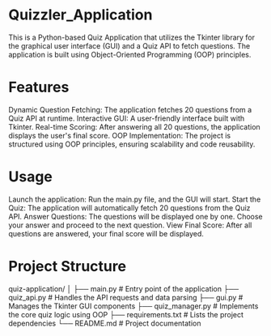 # Quizzler_Application

This is a Python-based Quiz Application that utilizes the Tkinter library for the graphical user interface (GUI) and a Quiz API to fetch questions. The application is built using Object-Oriented Programming (OOP) principles.


# Features

Dynamic Question Fetching: The application fetches 20 questions from a Quiz API at runtime.
Interactive GUI: A user-friendly interface built with Tkinter.
Real-time Scoring: After answering all 20 questions, the application displays the user's final score.
OOP Implementation: The project is structured using OOP principles, ensuring scalability and code reusability.


# Usage

Launch the application: Run the main.py file, and the GUI will start.
Start the Quiz: The application will automatically fetch 20 questions from the Quiz API.
Answer Questions: The questions will be displayed one by one. Choose your answer and proceed to the next question.
View Final Score: After all questions are answered, your final score will be displayed.


# Project Structure

quiz-application/
│
├── main.py               # Entry point of the application
├── quiz_api.py           # Handles the API requests and data parsing
├── gui.py                # Manages the Tkinter GUI components
├── quiz_manager.py       # Implements the core quiz logic using OOP
├── requirements.txt      # Lists the project dependencies
└── README.md             # Project documentation
